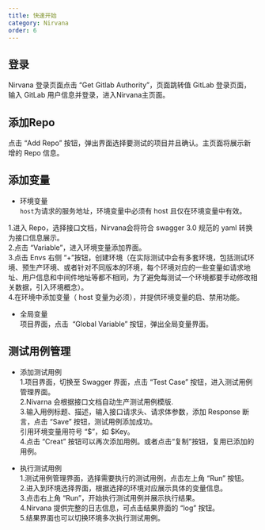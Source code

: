 ```yaml
---
title: 快速开始
category: Nirvana
order: 6
---
```


## 登录
Nirvana 登录页面点击 “Get Gitlab Authority”，页面跳转值 GitLab 登录页面，输入 GitLab 用户信息并登录，进入Nirvana主页面。



## 添加Repo
点击 “Add Repo” 按钮，弹出界面选择要测试的项目并且确认。主页面将展示新增的 Repo 信息。  

## 添加变量  
- 环境变量  
`host`为请求的服务地址，环境变量中必须有 host 且仅在环境变量中有效。

1.进入 Repo，选择接口文档，Nirvana会将符合 swagger 3.0 规范的 yaml 转换为接口信息展示。  
2.点击 “Variable”，进入环境变量添加界面。  
3.点击 Envs 右侧 “+”按钮，创建环境（在实际测试中会有多套环境，包括测试环境、预生产环境、或者针对不同版本的环境，每个环境对应的一些变量如请求地址、用户信息和中间件地址等都不相同，为了避免每测试一个环境都要手动修改相关数据，引入环境概念）。  
4.在环境中添加变量（ host 变量为必须），并提供环境变量的启、禁用功能。  

- 全局变量  
项目界面，点击  “Global Variable” 按钮，弹出全局变量界面。  


## 测试用例管理  
- 添加测试用例  
1.项目界面，切换至 Swagger 界面，点击 “Test Case” 按钮，进入测试用例管理界面。  
2.Nivarna 会根据接口文档自动生产测试用例模版.  
3.输入用例标题、描述，输入接口请求头、请求体参数，添加 Response 断言，点击 “Save” 按钮，测试用例添加成功。  
引用环境变量用符号 “$”，如 $Key。  
4.点击 “Creat” 按钮可以再次添加用例。或者点击“复制”按钮，复用已添加的用例。  

- 执行测试用例  
1.测试用例管理界面，选择需要执行的测试用例，点击左上角 “Run” 按钮。  
2.进入到环境选择界面，根据选择的环境对应展示具体的变量信息。  
3.点击右上角 “Run”，开始执行测试用例并展示执行结果。  
4.Nirvana 提供完整的日志信息，可点击结果界面的 “log” 按钮。  
5.结果界面也可以切换环境多次执行测试用例。  








